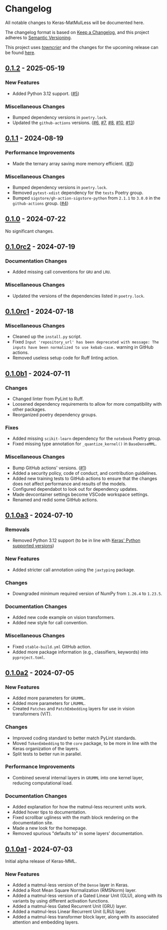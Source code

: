 # Changelog

All notable changes to Keras-MatMulLess will be documented here.

The changelog format is based on [Keep a Changelog](https://keepachangelog.com/en/1.1.0/), and this project adheres to [Semantic Versioning](https://semver.org/spec/v2.0.0.html).

This project uses [*towncrier*](https://towncrier.readthedocs.io/) and the changes for the upcoming release can be found [here](https://github.com/PhotonicGluon/Keras-MatMulLess/tree/main/docs/release/upcoming_changes).

<!-- towncrier release notes start -->

## [0.1.2](https://github.com/PhotonicGluon/Keras-MatMulLess/tree/v0.1.2) - 2025-05-19


### New Features

- Added Python 3.12 support. ([#5](https://github.com/PhotonicGluon/Keras-MatMulLess/issues/5))

### Miscellaneous Changes

- Bumped dependency versions in `poetry.lock`.
- Updated the `github-actions` versions. ([#6](https://github.com/PhotonicGluon/Keras-MatMulLess/issues/6), [#7](https://github.com/PhotonicGluon/Keras-MatMulLess/issues/7), [#8](https://github.com/PhotonicGluon/Keras-MatMulLess/issues/8), [#10](https://github.com/PhotonicGluon/Keras-MatMulLess/issues/10), [#13](https://github.com/PhotonicGluon/Keras-MatMulLess/issues/13))


## [0.1.1](https://github.com/PhotonicGluon/Keras-MatMulLess/tree/v0.1.1) - 2024-08-19

### Performance Improvements

- Made the ternary array saving more memory efficient. ([#3](https://github.com/PhotonicGluon/Keras-MatMulLess/issues/3))

### Miscellaneous Changes

- Bumped dependency versions in `poetry.lock`.
- Removed `pytest-xdist` dependency for the `tests` Poetry group.
- Bumped `sigstore/gh-action-sigstore-python` from `2.1.1` to `3.0.0` in the `github-actions` group. ([#4](https://github.com/PhotonicGluon/Keras-MatMulLess/issues/4))


## [0.1.0](https://github.com/PhotonicGluon/Keras-MatMulLess/tree/v0.1.0) - 2024-07-22

No significant changes.


## [0.1.0rc2](https://github.com/PhotonicGluon/Keras-MatMulLess/tree/v0.1.0rc2) - 2024-07-19

### Documentation Changes

- Added missing call conventions for `GRU` and `LRU`.

### Miscellaneous Changes

- Updated the versions of the dependencies listed in `poetry.lock`.


## [0.1.0rc1](https://github.com/PhotonicGluon/Keras-MatMulLess/tree/v0.1.0rc1) - 2024-07-18

### Miscellaneous Changes

- Cleaned up the `install.py` script.
- Fixed `Input 'repository_url' has been deprecated with message: The inputs have been normalized to use kebab-case.` warning in GitHub actions.
- Removed useless setup code for Ruff linting action.


## [0.1.0b1](https://github.com/PhotonicGluon/Keras-MatMulLess/tree/v0.1.0b1) - 2024-07-11

### Changes

- Changed linter from PyLint to Ruff.
- Loosened dependency requirements to allow for more compatibility with other packages.
- Reorganized poetry dependency groups.

### Fixes

- Added missing `scikit-learn` dependency for the `notebook` Poetry group.
- Fixed missing type annotation for `_quantize_kernel()` in `BaseDenseMML`.

### Miscellaneous Changes

- Bump GitHub actions' versions. ([#1](https://github.com/PhotonicGluon/Keras-MatMulLess/issues/1))
- Added a security policy, code of conduct, and contribution guidelines.
- Added new training tests to GitHub actions to ensure that the changes does not affect performance and results of the models.
- Configured dependabot to look out for dependency updates.
- Made devcontainer settings become VSCode workspace settings.
- Renamed and redid some GitHub actions.


## [0.1.0a3](https://github.com/PhotonicGluon/Keras-MatMulLess/tree/v0.1.0a3) - 2024-07-10

### Removals

- Removed Python 3.12 support (to be in line with [Keras' Python supported versions](https://pypi.org/project/keras/3.3.3/))

### New Features

- Added stricter call annotation using the `jaxtyping` package.

### Changes

- Downgraded minimum required version of NumPy from `1.26.4` to `1.23.5`.

### Documentation Changes

- Added new code example on vision transformers.
- Added new style for call convention.

### Miscellaneous Changes

- Fixed `stable-build.yml` GitHub action.
- Added more package information (e.g., classifiers, keywords) into `pyproject.toml`.


## [0.1.0a2](https://github.com/PhotonicGluon/Keras-MatMulLess/tree/v0.1.0a2) - 2024-07-05

### New Features

- Added more parameters for `GRUMML`.
- Added more parameters for `LRUMML`.
- Created `Patches` and `PatchEmbedding` layers for use in vision transformers (ViT).

### Changes

- Improved coding standard to better match PyLint standards.
- Moved `TokenEmbedding` to the `core` package, to be more in line with the Keras organization of the layers.
- Split tests to better run in parallel.

### Performance Improvements

- Combined several internal layers in `GRUMML` into one kernel layer, reducing computational load.

### Documentation Changes

- Added explanation for how the matmul-less recurrent units work.
- Added hover tips to documentation.
- Fixed scrollbar ugliness with the math block rendering on the documentation site.
- Made a new look for the homepage.
- Removed spurious "defaults to" in some layers' documentation.


## [0.1.0a1](https://github.com/PhotonicGluon/Keras-MatMulLess/tree/v0.1.0a1) - 2024-07-03

Initial alpha release of Keras-MML.

### New Features

- Added a matmul-less version of the `Dense` layer in Keras.
- Added a Root Mean Square Normalization (RMSNorm) layer.
- Added a matmul-less version of a Gated Linear Unit (GLU), along with its variants by using different activation functions.
- Added a matmul-less Gated Recurrent Unit (GRU) layer.
- Added a matmul-less Linear Recurrent Unit (LRU) layer.
- Added a matmul-less transformer block layer, along with its associated attention and embedding layers.
